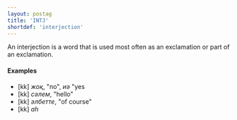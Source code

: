 ```yaml
---
layout: postag
title: 'INTJ'
shortdef: 'interjection'
---
```


An interjection is a word that is used most often as an exclamation or
part of an exclamation.

#### Examples

* [kk] _жоқ_, "no", _иә_ "yes
* [kk] _сәлем_, "hello"
* [kk] _әлбетте_, "of course"
* [kk] _аһ_ 

<!-- Interlanguage links updated Po lis 14 15:34:32 CET 2022 -->
